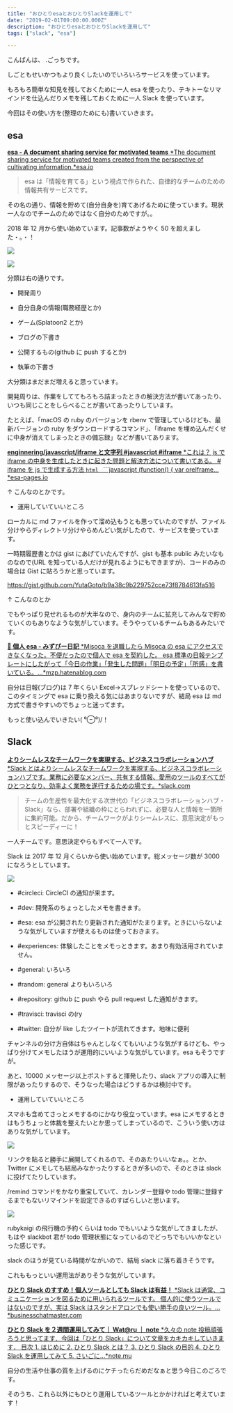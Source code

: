 ```yaml
---
title: "おひとりesaとおひとりSlackを運用して"
date: "2019-02-01T09:00:00.000Z"
description: "おひとりesaとおひとりSlackを運用して"
tags: ["slack", "esa"]

---
```


こんばんは、 .ごっちです。

しごともせいかつもより良くしたいのでいろいろサービスを使っています。

もろもろ簡単な知見を残しておくために一人 esa を使ったり、テキトーなリマインドを仕込んだりメモを残しておくために一人 Slack を使っています。

今回はその使い方を(整理のためにも)書いていきます。

## esa

[**esa - A document sharing service for motivated teams** *The document sharing service for motivated teams created from the perspective of cultivating information.*esa.io](https://esa.io/)

> esa は「情報を育てる」という視点で作られた、自律的なチームのための情報共有サービスです。

その名の通り、情報を貯めて(自分自身を)育てあげるために使っています。現状一人なのでチームのためではなく自分のためですが。。

2018 年 12 月から使い始めています。記事数がようやく 50 を超えました・。・！

![](/blog/assets/images//posts/20190201-おひとりesaとおひとりslackを運用して/posts.png)

![](/blog/assets/images//posts/20190201-おひとりesaとおひとりslackを運用して/tree.png)

分類は右の通りです。

- 開発周り

- 自分自身の情報(職務経歴とか)

- ゲーム(Splatoon2 とか)

- ブログの下書き

- 公開するもの(github に push するとか)

- 執筆の下書き

大分類はまだまだ増えると思っています。

開発周りは、作業をしててもろもろ詰まったときの解決方法が書いてあったり、いつも同じことをしらべることが書いてあったりしています。

たとえば、「macOS の ruby のバージョンを rbenv で管理しているけども、最新バージョンの ruby をダウンロードするコマンド」、「iframe を埋め込んだくせに中身が消えてしまったときの備忘録」などが書いてあります。

[**enginnering/javascript/iframe と文字列 #javascript #iframe** *これは？ js で iframe の中身を生成したときに起きた問題と解決方法について書いてある。 # iframe を js で生成する方法 `html ` ```javascript (function() { var oreIframe…*esa-pages.io](https://esa-pages.io/p/sharing/10836/posts/31/0c97ada8436a74fcde76.html)

↑ こんなのとかです。

- 運用していていいところ

ローカルに md ファイルを作って溜め込もうとも思っていたのですが、ファイル分けやらディレクトリ分けやらめんどい気がしたので、サービスを使っています。

一時期履歴書とかは gist にあげていたんですが、gist も基本 public みたいなものなので(URL を知っている人だけが見れるようにもできますが)、コードのみの場合は Gist に貼ろうかと思っています。

https://gist.github.com/YutaGoto/b9a38c9b229752cce73f8784613fa516

↑ こんなのとか

でもやっぱり見せれるものが大半なので、身内のチームに拡充してみんなで貯めていくのもありなような気がしています。そうやっているチームもあるみたいです。

[**🐣 個人 esa - みずぴー日記** *Misoca を退職したら Misoca の esa にアクセスできなくなった。不便だったので個人で esa を契約した。 esa 標準の日報テンプレートにしたがって「今日の作業」「発生した問題」「明日の予定」「所感」を書いている。…*mzp.hatenablog.com](https://mzp.hatenablog.com/entry/2018/08/13/161817)

自分は日報(ブログ)は 7 年くらい Excel->スプレッドシートを使っているので、このタイミングで esa に乗り換える気にはあまりないですが、結局 esa は md 方式で書きやすいのでちょっと迷ってます。

もっと使い込んでいきたい\( ⁰⊖⁰)/！

## Slack

[**よりシームレスなチームワークを実現する、ビジネスコラボレーションハブ** *Slack とはよりシームレスなチームワークを実現する、ビジネスコラボレーションハブです。業務に必要なメンバー、共有する情報、愛用のツールのすべてがひとつとなり、効率よく業務を遂行するための場です。*slack.com](https://slack.com/intl/ja-jp/)

> チームの生産性を最大化する次世代の「ビジネスコラボレーションハブ・Slack」なら、部署や組織の枠にとらわれずに、必要な人と情報を一箇所に集約可能。だから、チームワークがよりシームレスに、意思決定がもっとスピーディーに！

一人チームです。意思決定やらもすべて一人です。

Slack は 2017 年 12 月くらいから使い始めています。総メッセージ数が 3000 になろうとしています。

![](/blog/assets/images//posts/20190201-おひとりesaとおひとりslackを運用して/slack-chs.png)

- #circleci: CircleCI の通知が来ます。

- #dev: 開発系のちょっとしたメモを書きます。

- #esa: esa が公開されたり更新された通知がたまります。ときにいらないような気がしていますが使えるものは使っておきます。

- #experiences: 体験したことをメモっときます。あまり有効活用されていません。

- #general: いろいろ

- #random: general よりもいろいろ

- #repository: github に push やら pull request した通知がきます。

- #travisci: travisci の(ry

- #twitter: 自分が like したツイートが流れてきます。地味に便利

チャンネルの分け方自体はちゃんとしなくてもいいような気がするけども、やっぱり分けてメモしたほうが運用的にいいような気がしています。esa もそうですが。

あと、10000 メッセージ以上ポストすると揮発したり、slack アプリの導入に制限があったりするので、そうなった場合はどうするかは検討中です。

- 運用していていいところ

スマホも含めてさっとメモするのにかなり役立っています。esa にメモするときはもうちょっと体裁を整えたいとか思ってしまっているので、こういう使い方はありな気がしています。

![](/blog/assets/images//posts/20190201-おひとりesaとおひとりslackを運用して/dev.png)

リンクを貼ると勝手に展開してくれるので、そのあたりいいなぁ。。とか、Twitter にメモしても結局みなかったりするときが多いので、そのときは slack に投げてたりしています。

/remind コマンドをかなり重宝していて、カレンダー登録や todo 管理に登録するまでもないリマインドを設定できるのすばらしいと思います。

![](/blog/assets/images//posts/20190201-おひとりesaとおひとりslackを運用して/remind.png)

rubykaigi の飛行機の予約くらいは todo でもいいような気がしてきましたが、もはや slackbot 君が todo 管理状態になっているのでどっちでもいいかなといった感じです。

slack のほうが見ている時間がながいので、結局 slack に落ち着きそうです。

これももっといい運用法がありそうな気がしています。

[**ひとり Slack のすすめ！個人ツールとしても Slack は有益！** *Slack は通常、コミュニケーションを図るために用いられるツールです。 個人的に使うツールではないのですが、実は Slack はスタンドアロンでも使い勝手の良いツール。…*businesschatmaster.com](https://businesschatmaster.com/slack/individual-tool)

[**ひとり Slack を２週間運用してみて｜ Wat@ru ｜ note** *久々の note 投稿頑張ろうと思ってます．今回は「ひとり Slack」について文章をカキカキしていきます． 目次 1. はじめに 2. ひとり Slack とは？ 3. ひとり Slack の目的 4. ひとり Slack を運用してみて 5. さいごに…*note.mu](https://note.mu/wmkisaragi/n/n50da213515c4)

自分の生活や仕事の質を上げるのにケチったらだめだなぁと思う今日このごろです。

そのうち、これら以外にもひとり運用しているツールとかかければと考えています！
